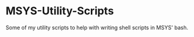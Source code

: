 # MSYS-Utility-Scripts
Some of my utility scripts to help with writing shell scripts in MSYS' bash.
